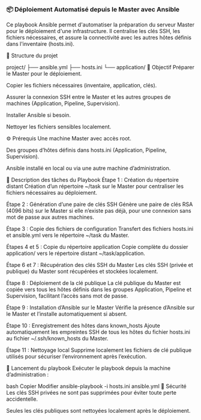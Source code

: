 

### 📦 Déploiement Automatisé depuis le Master avec Ansible
Ce playbook Ansible permet d'automatiser la préparation du serveur Master pour le déploiement d'une infrastructure. Il centralise les clés SSH, les fichiers nécessaires, et assure la connectivité avec les autres hôtes définis dans l'inventaire (hosts.ini).

📁 Structure du projet

project/
├── ansible.yml
├── hosts.ini
└── application/
🚀 Objectif
Préparer le Master pour le déploiement.

Copier les fichiers nécessaires (inventaire, application, clés).

Assurer la connexion SSH entre le Master et les autres groupes de machines (Application, Pipeline, Supervision).

Installer Ansible si besoin.

Nettoyer les fichiers sensibles localement.

⚙️ Prérequis
Une machine Master avec accès root.

Des groupes d’hôtes définis dans hosts.ini (Application, Pipeline, Supervision).

Ansible installé en local ou via une autre machine d’administration.

🧩 Description des tâches du Playbook
Étape 1 : Création du répertoire distant
Création d’un répertoire ~/task sur le Master pour centraliser les fichiers nécessaires au déploiement.

Étape 2 : Génération d’une paire de clés SSH
Génère une paire de clés RSA (4096 bits) sur le Master si elle n’existe pas déjà, pour une connexion sans mot de passe aux autres machines.

Étape 3 : Copie des fichiers de configuration
Transfert des fichiers hosts.ini et ansible.yml vers le répertoire ~/task du Master.

Étapes 4 et 5 : Copie du répertoire application
Copie complète du dossier application/ vers le répertoire distant ~/task/application.

Étape 6 et 7 : Récupération des clés SSH du Master
Les clés SSH (privée et publique) du Master sont récupérées et stockées localement.

Étape 8 : Déploiement de la clé publique
La clé publique du Master est copiée vers tous les hôtes définis dans les groupes Application, Pipeline et Supervision, facilitant l’accès sans mot de passe.

Étape 9 : Installation d’Ansible sur le Master
Vérifie la présence d’Ansible sur le Master et l’installe automatiquement si absent.

Étape 10 : Enregistrement des hôtes dans known_hosts
Ajoute automatiquement les empreintes SSH de tous les hôtes du fichier hosts.ini au fichier ~/.ssh/known_hosts du Master.

Étape 11 : Nettoyage local
Supprime localement les fichiers de clé publique utilisés pour sécuriser l’environnement après l’exécution.

📌 Lancement du playbook
Exécuter le playbook depuis la machine d’administration :

bash
Copier
Modifier
ansible-playbook -i hosts.ini ansible.yml
🔐 Sécurité
Les clés SSH privées ne sont pas supprimées pour éviter toute perte accidentelle.

Seules les clés publiques sont nettoyées localement après le déploiement.


